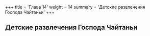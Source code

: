 +++
title = 'Глава 14'
weight = 14
summary = 'Детские развлечения Господа Чайтаньи'
+++
## Детские развлечения Господа Чайтаньи